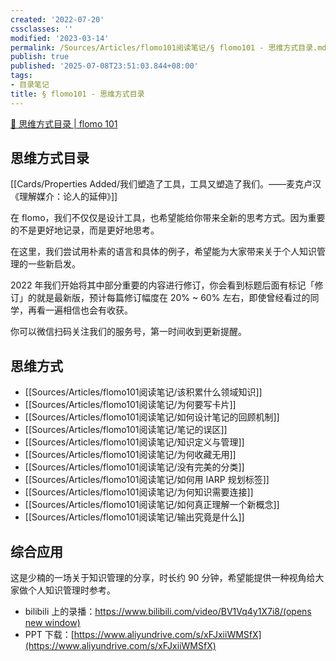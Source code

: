 ```yaml
---
created: '2022-07-20'
cssclasses: ''
modified: '2023-03-14'
permalink: /Sources/Articles/flomo101阅读笔记/§ flomo101 - 思维方式目录.md
publish: true
published: '2025-07-08T23:51:03.844+08:00'
tags:
- 目录笔记
title: § flomo101 - 思维方式目录
---
```

[🌱 思维方式目录 | flomo 101](https://help.flomoapp.com/thinking/start.html)

## 思维方式目录

[[Cards/Properties Added/我们塑造了工具，工具又塑造了我们。——麦克卢汉《理解媒介：论人的延伸》]]

在 flomo，我们不仅仅是设计工具，也希望能给你带来全新的思考方式。因为重要的不是更好地记录，而是更好地思考。

在这里，我们尝试用朴素的语言和具体的例子，希望能为大家带来关于个人知识管理的一些新启发。

2022 年我们开始将其中部分重要的内容进行修订，你会看到标题后面有标记「修订」的就是最新版，预计每篇修订幅度在 20% ~ 60% 左右，即使曾经看过的同学，再看一遍相信也会有收获。

你可以微信扫码关注我们的服务号，第一时间收到更新提醒。

## 思维方式

- [[Sources/Articles/flomo101阅读笔记/该积累什么领域知识]]
- [[Sources/Articles/flomo101阅读笔记/为何要写卡片]]
- [[Sources/Articles/flomo101阅读笔记/如何设计笔记的回顾机制]]
- [[Sources/Articles/flomo101阅读笔记/笔记的误区]]
- [[Sources/Articles/flomo101阅读笔记/知识定义与管理]]
- [[Sources/Articles/flomo101阅读笔记/为何收藏无用]]
- [[Sources/Articles/flomo101阅读笔记/没有完美的分类]]
- [[Sources/Articles/flomo101阅读笔记/如何用 IARP 规划标签]]
- [[Sources/Articles/flomo101阅读笔记/为何知识需要连接]]
- [[Sources/Articles/flomo101阅读笔记/如何真正理解一个新概念]]
- [[Sources/Articles/flomo101阅读笔记/输出究竟是什么]]

## 综合应用

这是少楠的一场关于知识管理的分享，时长约 90 分钟，希望能提供一种视角给大家做个人知识管理时参考。

- bilibili 上的录播：[https://www.bilibili.com/video/BV1Vq4y1X7i8/(opens new window)](https://www.bilibili.com/video/BV1Vq4y1X7i8/)
- PPT 下载：[https://www.aliyundrive.com/s/xFJxiiWMSfX](https://www.aliyundrive.com/s/xFJxiiWMSfX)